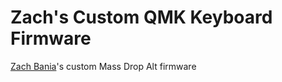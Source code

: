 # Zach's Custom QMK Keyboard Firmware

[Zach Bania](https://github.com/ZachBania)'s custom Mass Drop Alt firmware
